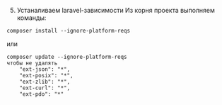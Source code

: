 5. Устаналиваем laravel-зависимости 
 Из корня проекта выполняем команды:

```
composer install --ignore-platform-reqs
```
или
```
composer update --ignore-platform-reqs
чтобы не удалять 
    "ext-json": "*",
    "ext-posix": "*",
    "ext-zlib": "*",
    "ext-curl": "*",
    "ext-pdo": "*"
```

